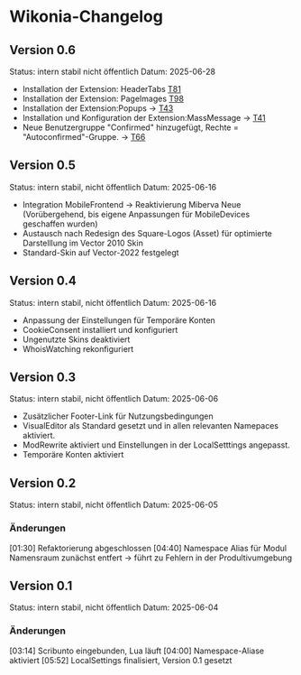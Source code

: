 # Wikonia-Changelog

## Version 0.6
Status: intern stabil nicht öffentlich
Datum: 2025-06-28
* Installation der Extension: HeaderTabs [T81](https://phorge.wikonia.net/T81)
* Installation der Extension: PageImages [T98](https://phorge.wikonia.net/T98)
* Installation der Extension:Popups -> [T43](https://phorge.wikonia.net/T43)
* Installation und Konfiguration der Extension:MassMessage -> [T41](https://phorge.wikonia.net/T41)
* Neue Benutzergruppe "Confirmed" hinzugefügt, Rechte = "Autoconfirmed"-Gruppe. -> [T66](https://phorge.wikonia.net/T66)

## Version 0.5
Status: intern stabil, nicht öffentlich
Datum: 2025-06-16
* Integration MobileFrontend -> Reaktivierung Miberva Neue (Vorübergehend, bis eigene Anpassungen für MobileDevices geschaffen wurden)
* Austausch nach Redesign des Square-Logos (Asset) für optimierte Darstelllung im Vector 2010 Skin
* Standard-Skin auf Vector-2022 festgelegt

## Version 0.4
Status: intern stabil, nicht öffentlich
Datum: 2025-06-16
* Anpassung der Einstellungen für Temporäre Konten
* CookieConsent installiert und konfiguriert
* Ungenutzte Skins deaktiviert
* WhoisWatching rekonfiguriert

## Version 0.3
Status: intern stabil, nicht öffentlich
Datum: 2025-06-06
* Zusätzlicher Footer-Link für Nutzungsbedingungen
* VisualEditor als Standard gesetzt und in allen relevanten Namepaces aktiviert.
* ModRewrite aktiviert und Einstellungen in der LocalSetttings angepasst.
* Temporäre Konten aktiviert


## Version 0.2
Status: intern stabil, nicht öffentlich
Datum: 2025-06-05

### Änderungen
[01:30] Refaktorierung abgeschlossen
[04:40] Namespace Alias für Modul Namensraum zunächst entfert -> führt zu Fehlern in der Produltivumgebung



## Version 0.1
Status: intern stabil, nicht öffentlich
Datum: 2025-06-04

### Änderungen
[03:14] Scribunto eingebunden, Lua läuft
[04:00] Namespace-Aliase aktiviert
[05:52] LocalSettings finalisiert, Version 0.1 gesetzt
